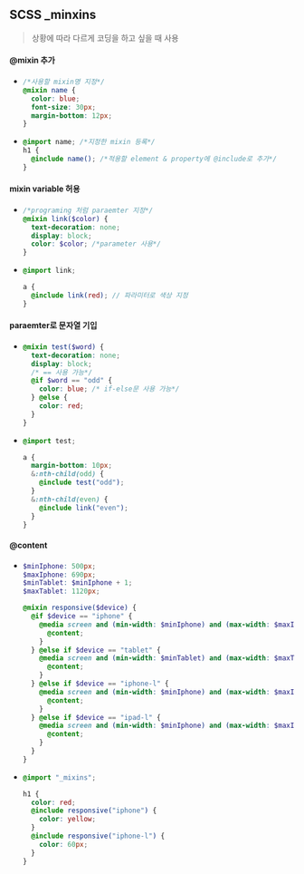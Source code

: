 ## SCSS \_minxins

> 상황에 따라 다르게 코딩을 하고 싶을 때 사용

#### @mixin 추가

- ```scss
  /*사용할 mixin명 지정*/
  @mixin name {
    color: blue;
    font-size: 30px;
    margin-bottom: 12px;
  }
  ```
- ```scss
  @import name; /*지정한 mixin 등록*/
  h1 {
    @include name(); /*적용할 element & property에 @include로 추가*/
  }
  ```

#### mixin variable 허용

- ```scss
  /*programing 처럼 paraemter 지정*/
  @mixin link($color) {
    text-decoration: none;
    display: block;
    color: $color; /*parameter 사용*/
  }
  ```
- ```scss
  @import link;

  a {
    @include link(red); // 파라미터로 색상 지정
  }
  ```

#### paraemter로 문자열 기입

- ```scss
  @mixin test($word) {
    text-decoration: none;
    display: block;
    /* == 사용 가능*/
    @if $word == "odd" {
      color: blue; /* if-else문 사용 가능*/
    } @else {
      color: red;
    }
  }
  ```

* ```scss
  @import test;

  a {
    margin-bottom: 10px;
    &:nth-child(odd) {
      @include test("odd");
    }
    &:nth-child(even) {
      @include link("even");
    }
  }
  ```

#### @content

- ```scss
  $minIphone: 500px;
  $maxIphone: 690px;
  $minTablet: $minIphone + 1;
  $maxTablet: 1120px;

  @mixin responsive($device) {
    @if $device == "iphone" {
      @media screen and (min-width: $minIphone) and (max-width: $maxIphone) {
        @content;
      }
    } @else if $device == "tablet" {
      @media screen and (min-width: $minTablet) and (max-width: $maxTablet) {
        @content;
      }
    } @else if $device == "iphone-l" {
      @media screen and (min-width: $minIphone) and (max-width: $maxIphone) and (orientation: landscape) {
        @content;
      }
    } @else if $device == "ipad-l" {
      @media screen and (min-width: $minIphone) and (max-width: $maxIphone) and (orientation: landscape) {
        @content;
      }
    }
  }
  ```

- ```scss
  @import "_mixins";

  h1 {
    color: red;
    @include responsive("iphone") {
      color: yellow;
    }
    @include responsive("iphone-l") {
      color: 60px;
    }
  }
  ```
